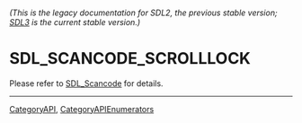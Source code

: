 ###### (This is the legacy documentation for SDL2, the previous stable version; [SDL3](https://wiki.libsdl.org/SDL3/) is the current stable version.)
# SDL_SCANCODE_SCROLLLOCK

Please refer to [SDL_Scancode](SDL_Scancode) for details.

----
[CategoryAPI](CategoryAPI), [CategoryAPIEnumerators](CategoryAPIEnumerators)

